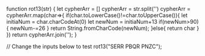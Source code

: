 function rot13(str) { 
  let cypherArr = []
  cypherArr = str.split('')
  cypherArr =  cypherArr.map(char=>{
    if(char.toLowerCase()!=char.toUpperCase()){
      let initiaNum = char.charCodeAt(0)
      let newNum = initiaNum+13
      if(newNum>90){
        newNum-=26
      }
      return String.fromCharCode(newNum);
    }else{
      return char
    }
  })
  return cypherArr.join('');
}

// Change the inputs below to test
rot13("SERR PBQR PNZC");
